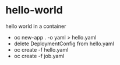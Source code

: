 # hello-world
hello world in a container

- oc new-app . -o yaml > hello.yaml
- delete DeploymentConfig from hello.yaml
- oc create -f hello.yaml
- oc create -f job.yaml
